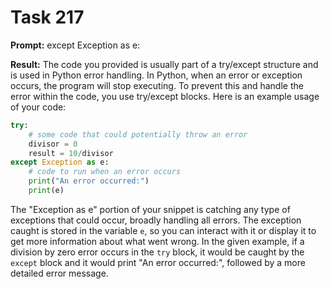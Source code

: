 # Task 217

**Prompt:** except Exception as e:

**Result:**
The code you provided is usually part of a try/except structure and is used in Python error handling. In Python, when an error or exception occurs, the program will stop executing. To prevent this and handle the error within the code, you use try/except blocks. Here is an example usage of your code:

```python
try:
    # some code that could potentially throw an error
    divisor = 0
    result = 10/divisor
except Exception as e:
    # code to run when an error occurs
    print("An error occurred:")
    print(e)
```

The "Exception as e" portion of your snippet is catching any type of exceptions that could occur, broadly handling all errors. The exception caught is stored in the variable `e`, so you can interact with it or display it to get more information about what went wrong. In the given example, if a division by zero error occurs in the `try` block, it would be caught by the `except` block and it would print "An error occurred:", followed by a more detailed error message.
